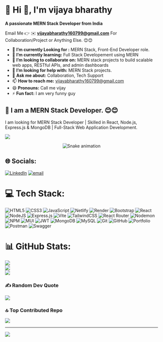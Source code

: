 # 💫 Hi 👋, I'm vijaya bharathy
**A passionate MERN Stack Developer from India**

Email Me 👉 ✉️ **vijayabharathy160799@gmail.com** For Collaboration/Project or Anything Else. 😊😊

- 🔭 **I’m currently Looking for :** MERN Stack, Front-End Developer role.
- 🌱 **I’m currently learning:** Full Stack Developement using MERN
- 👯 **I’m looking to collaborate on:** MERN stack projects to build scalable web apps, RESTful APIs, and admin dashboards
- 🤔 **I’m looking for help with:** MERN Stack projects. 
- 💬 **Ask me about:** Collaboration, Tech Support
- 📫 **How to reach me:** vijayabharathy160799@gmail.com
- 😄 **Pronouns:** Call me vijay
- ⚡ **Fun fact:** I am very funny guy

## 🔗 I am a MERN Stack Developer. 😊😊

I am looking for MERN Stack Developer | Skilled in React, Node.js, Express.js & MongoDB | Full-Stack Web Application Development.

 

[![](https://visitcount.itsvg.in/api?id=alamimran613&icon=1&color=4)](https://visitcount.itsvg.in)

<!-- Snake Game Repo View -->

<div align="center">
  <img src="https://profile-readme-generator.com/assets/snake.svg" alt="Snake animation" />
</div>

## 🌐 Socials:
[![LinkedIn](https://img.shields.io/badge/LinkedIn-%230077B5.svg?logo=linkedin&logoColor=white)](https://linkedin.com/in/vijaya-bharathy) [![email](https://img.shields.io/badge/Email-D14836?logo=gmail&logoColor=white)](mailto:vijayabharathy160799@gmail.com) 

# 💻 Tech Stack:
![HTML5](https://img.shields.io/badge/html5-%23E34F26.svg?style=for-the-badge&logo=html5&logoColor=white) ![CSS3](https://img.shields.io/badge/css3-%231572B6.svg?style=for-the-badge&logo=css3&logoColor=white) ![JavaScript](https://img.shields.io/badge/javascript-%23323330.svg?style=for-the-badge&logo=javascript&logoColor=%23F7DF1E) ![Netlify](https://img.shields.io/badge/netlify-%23000000.svg?style=for-the-badge&logo=netlify&logoColor=#00C7B7) ![Render](https://img.shields.io/badge/Render-%46E3B7.svg?style=for-the-badge&logo=render&logoColor=white) ![Bootstrap](https://img.shields.io/badge/bootstrap-%238511FA.svg?style=for-the-badge&logo=bootstrap&logoColor=white) ![React](https://img.shields.io/badge/react-%2320232a.svg?style=for-the-badge&logo=react&logoColor=%2361DAFB) ![NodeJS](https://img.shields.io/badge/node.js-6DA55F?style=for-the-badge&logo=node.js&logoColor=white) ![Express.js](https://img.shields.io/badge/express.js-%23404d59.svg?style=for-the-badge&logo=express&logoColor=%2361DAFB) ![Vite](https://img.shields.io/badge/vite-%23646CFF.svg?style=for-the-badge&logo=vite&logoColor=white) ![TailwindCSS](https://img.shields.io/badge/tailwindcss-%2338B2AC.svg?style=for-the-badge&logo=tailwind-css&logoColor=white) ![React Router](https://img.shields.io/badge/React_Router-CA4245?style=for-the-badge&logo=react-router&logoColor=white) ![Nodemon](https://img.shields.io/badge/NODEMON-%23323330.svg?style=for-the-badge&logo=nodemon&logoColor=%BBDEAD) ![NPM](https://img.shields.io/badge/NPM-%23CB3837.svg?style=for-the-badge&logo=npm&logoColor=white) ![MUI](https://img.shields.io/badge/MUI-%230081CB.svg?style=for-the-badge&logo=mui&logoColor=white) ![JWT](https://img.shields.io/badge/JWT-black?style=for-the-badge&logo=JSON%20web%20tokens) ![MongoDB](https://img.shields.io/badge/MongoDB-%234ea94b.svg?style=for-the-badge&logo=mongodb&logoColor=white) ![MySQL](https://img.shields.io/badge/mysql-4479A1.svg?style=for-the-badge&logo=mysql&logoColor=white) ![Git](https://img.shields.io/badge/git-%23F05033.svg?style=for-the-badge&logo=git&logoColor=white) ![GitHub](https://img.shields.io/badge/github-%23121011.svg?style=for-the-badge&logo=github&logoColor=white) ![Portfolio](https://img.shields.io/badge/Portfolio-%23000000.svg?style=for-the-badge&logo=firefox&logoColor=#FF7139) ![Postman](https://img.shields.io/badge/Postman-FF6C37?style=for-the-badge&logo=postman&logoColor=white) ![Swagger](https://img.shields.io/badge/-Swagger-%23Clojure?style=for-the-badge&logo=swagger&logoColor=white)
# 📊 GitHub Stats:
![](https://github-readme-stats.vercel.app/api?username=vijayabharathy16&theme=dark&hide_border=false&include_all_commits=false&count_private=false)<br/>
![](https://nirzak-streak-stats.vercel.app/?user=vijayabharathy16&theme=dark&hide_border=false)<br/>
![](https://github-readme-stats.vercel.app/api/top-langs/?username=vijayabharathy16&theme=dark&hide_border=false&include_all_commits=false&count_private=false&layout=compact)

### ✍️ Random Dev Quote
![](https://quotes-github-readme.vercel.app/api?type=horizontal&theme=radical)

### 🔝 Top Contributed Repo
![](https://github-contributor-stats.vercel.app/api?username=vijayabharathy16&limit=5&theme=dark&combine_all_yearly_contributions=true)

---
[![](https://visitcount.itsvg.in/api?id=vijayabharathy16&icon=0&color=0)](https://visitcount.itsvg.in)

<!-- Proudly created with GPRM ( https://gprm.itsvg.in ) -->

